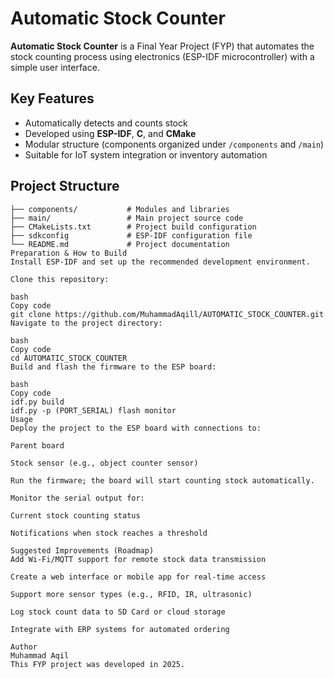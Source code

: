 # Automatic Stock Counter

**Automatic Stock Counter** is a Final Year Project (FYP) that automates the stock counting process using electronics (ESP-IDF microcontroller) with a simple user interface.

## Key Features
- Automatically detects and counts stock  
- Developed using **ESP-IDF**, **C**, and **CMake**  
- Modular structure (components organized under `/components` and `/main`)  
- Suitable for IoT system integration or inventory automation  

## Project Structure
```text
├── components/           # Modules and libraries
├── main/                 # Main project source code
├── CMakeLists.txt        # Project build configuration
├── sdkconfig             # ESP-IDF configuration file
└── README.md             # Project documentation
Preparation & How to Build
Install ESP-IDF and set up the recommended development environment.

Clone this repository:

bash
Copy code
git clone https://github.com/MuhammadAqill/AUTOMATIC_STOCK_COUNTER.git
Navigate to the project directory:

bash
Copy code
cd AUTOMATIC_STOCK_COUNTER
Build and flash the firmware to the ESP board:

bash
Copy code
idf.py build
idf.py -p (PORT_SERIAL) flash monitor
Usage
Deploy the project to the ESP board with connections to:

Parent board

Stock sensor (e.g., object counter sensor)

Run the firmware; the board will start counting stock automatically.

Monitor the serial output for:

Current stock counting status

Notifications when stock reaches a threshold

Suggested Improvements (Roadmap)
Add Wi-Fi/MQTT support for remote stock data transmission

Create a web interface or mobile app for real-time access

Support more sensor types (e.g., RFID, IR, ultrasonic)

Log stock count data to SD Card or cloud storage

Integrate with ERP systems for automated ordering

Author
Muhammad Aqil
This FYP project was developed in 2025.
